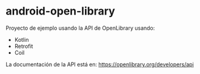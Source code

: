 # android-open-library

Proyecto de ejemplo usando la API de OpenLibrary usando:

- Kotlin
- Retrofit
- Coil

La documentación de la API está en: https://openlibrary.org/developers/api 
